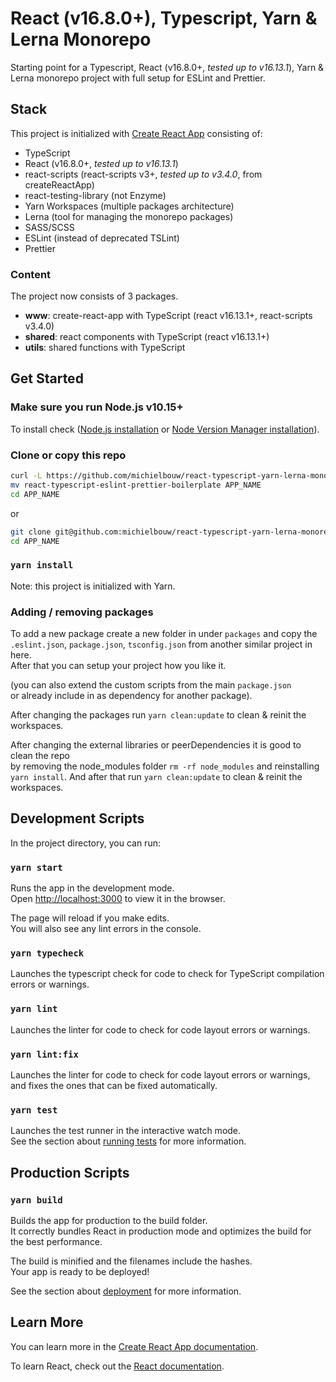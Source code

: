 # React (v16.8.0+), Typescript, Yarn & Lerna Monorepo

Starting point for a Typescript, React (v16.8.0+, *tested up to v16.13.1*), Yarn & Lerna monorepo project with full setup for ESLint and Prettier.

## Stack

This project is initialized with [Create React App](https://github.com/facebook/create-react-app) consisting of:

- TypeScript
- React (v16.8.0+, *tested up to v16.13.1*)
- react-scripts (react-scripts v3+, *tested up to v3.4.0*, from createReactApp)
- react-testing-library (not Enzyme)
- Yarn Workspaces (multiple packages architecture)
- Lerna (tool for managing the monorepo packages)
- SASS/SCSS
- ESLint (instead of deprecated TSLint)
- Prettier

### Content

The project now consists of 3 packages.

- **www**: create-react-app with TypeScript (react v16.13.1+, react-scripts v3.4.0)
- **shared**: react components with TypeScript (react v16.13.1+)
- **utils**: shared functions with TypeScript

## Get Started

### Make sure you run Node.js v10.15+

To install check ([Node.js installation](https://nodejs.org/en/) or [Node Version Manager installation](https://github.com/nvm-sh/nvm)).

### Clone or copy this repo

```bash
curl -L https://github.com/michielbouw/react-typescript-yarn-lerna-monorepo-eslint-prettier-boilerplate/archive/master.zip | tar zx
mv react-typescript-eslint-prettier-boilerplate APP_NAME
cd APP_NAME
```

or

```bash
git clone git@github.com:michielbouw/react-typescript-yarn-lerna-monorepo-eslint-prettier-boilerplate.git APP_NAME
cd APP_NAME
```

### `yarn install`

Note: this project is initialized with Yarn.

### Adding / removing packages

To add a new package create a new folder in under `packages` and copy the<br>
`.eslint.json`, `package.json`, `tsconfig.json` from another similar project in here.<br>
After that you can setup your project how you like it.

(you can also extend the custom scripts from the main `package.json`<br>
or already include in as dependency for another package).

After changing the packages run `yarn clean:update` to clean & reinit the workspaces.

After changing the external libraries or peerDependencies it is good to clean the repo<br>
by removing the node_modules folder `rm -rf node_modules` and reinstalling `yarn install`.
And after that run `yarn clean:update` to clean & reinit the workspaces.

## Development Scripts

In the project directory, you can run:

### `yarn start`

Runs the app in the development mode.<br>
Open [http://localhost:3000](http://localhost:3000) to view it in the browser.

The page will reload if you make edits.<br>
You will also see any lint errors in the console.

### `yarn typecheck`

Launches the typescript check for code to check for TypeScript compilation errors or warnings.

### `yarn lint`

Launches the linter for code to check for code layout errors or warnings.

### `yarn lint:fix`

Launches the linter for code to check for code layout errors or warnings, and fixes the ones that can be fixed automatically.

### `yarn test`

Launches the test runner in the interactive watch mode.<br>
See the section about [running tests](https://facebook.github.io/create-react-app/docs/running-tests) for more information.

## Production Scripts

### `yarn build`

Builds the app for production to the build folder.<br>
It correctly bundles React in production mode and optimizes the build for the best performance.

The build is minified and the filenames include the hashes.<br>
Your app is ready to be deployed!

See the section about [deployment](https://facebook.github.io/create-react-app/docs/deployment) for more information.

## Learn More

You can learn more in the [Create React App documentation](https://facebook.github.io/create-react-app/docs/getting-started).

To learn React, check out the [React documentation](https://reactjs.org/).
